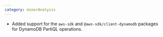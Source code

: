 ```yaml
---
category: minorAnalysis
---
```

* Added support for the `aws-sdk` and `@aws-sdk/client-dynamodb` packages for DynamoDB PartiQL operations.

